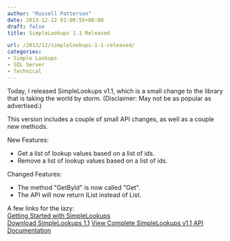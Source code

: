 ```yaml
---
author: "Russell Patterson"
date: 2013-12-22 01:00:55+00:00
draft: false
title: SimpleLookups 1.1 Released

url: /2013/12/simplelookups-1-1-released/
categories:
- Simple Lookups
- SQL Server
- Technical
---
```


Today, I released SimpleLookups v1.1, which is a small change to the library that is taking the world by storm. (Disclaimer: May not be as popular as advertised.)

This version includes a couple of small API changes, as well as a couple new methods.

New Features:
- Get a list of lookup values based on a list of ids.
- Remove a list of lookup values based on a list of ids.

Changed Features:
- The method "GetById" is now called "Get".
- The API will now return IList instead of List.

A few links for the lazy:  
[Getting Started with SimpleLookups](/getting-started/)  
[Download SimpleLookups 1.1](/releases/1.1/SimpleLookups-1.1.zip) 
[View Complete SimpleLookups v1.1 API Documentation](/documentation/)

